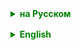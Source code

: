 <details style="margin-top: 16px">
  <summary style="cursor: pointer; color: green;"><b>на Русском</b></summary>

Тестирование в разработке программного обеспечения — это процесс оценки системы или её компонентов с целью выявления, прослеживания и исправления ошибок, а также проверки, соответствует ли продукт требованиям и ожиданиям пользователя.

Существуют различные типы и уровни тестирования:

1. **Модульное тестирование** (unit testing) — проверка отдельных модулей или компонентов программы на корректность выполнения заявленных функций.
2. **Интеграционное тестирование** (integration testing) — проверка взаимодействия между различными модулями программы.
3. **Системное тестирование** (system testing) — проверка всей системы в целом, чтобы убедиться, что все компоненты работают вместе корректно.
4. **Приемочное тестирование** (acceptance testing) — проверка того, соответствует ли система требованиям и ожиданиям заказчика.

Тестирование может проводиться как разработчиками (white-box testing), так и специалистами по тестированию, не имеющими доступа к коду программы (black-box testing). Кроме того, тестирование может быть автоматизированным или ручным.

Важной частью процесса тестирования является сравнение ожидаемого результата с фактическим. Ожидаемый результат - это то, что должно произойти, если система работает корректно, а фактический результат - это то, что произошло на самом деле при выполнении теста. Если ожидаемый и фактический результаты совпадают, тест считается успешным. Если результаты не совпадают, тест не пройден, и необходимо исследовать причину расхождения. Это может указывать на наличие ошибки в программном коде, в тестовых данных или в самом процессе тестирования

Модульное тестирование — это процесс проверки корректности работы отдельных частей программы в изоляции от остального кода. В контексте Java это обычно означает тестирование отдельных классов или методов с использованием фреймворков для модульного тестирования, таких как JUnit или TestNG.

Модульное тестирование помогает обеспечить, что ваш код работает правильно, и позволяет выявить и исправить ошибки на раннем этапе разработки, что может сэкономить время и усилия в будущем.

При модульном тестировании вы создаете тестовые случаи, которые проверяют работу отдельных функций или методов вашего кода. Эти тестовые случаи выполняются автоматически и могут быть легко повторно использованы при изменении кода, чтобы убедиться, что изменения не привели к появлению новых ошибок.

## JUnit
**JUnit 5** — это фреймворк для проведения модульного тестирования программного обеспечения, написанного на языке Java. JUnit 5 был создан в рамках проекта JUnit Lambda, который стал значимым шагом вперед по сравнению с предыдущими версиями JUnit. Фреймворк предоставляет аннотации для определения тестовых методов и поддерживает организацию тестов в наборы тестов для удобства управления тестированием.


### Основные аннотации в JUnit 5:
- `@Test` — указывает, что метод является тестовым.
- `@BeforeEach` — метод, помеченный этой аннотацией, выполняется перед каждым тестом.
- `@AfterEach` — метод, помеченный этой аннотацией, выполняется после каждого теста.
- `@BeforeAll` — метод, помеченный этой аннотацией, выполняется один раз перед всеми тестами в классе.
- `@AfterAll` — метод, помеченный этой аннотацией, выполняется один раз после всех тестов в классе.
- `@ParameterizedTest` используется для параметризованных тестов, позволяя запускать один и тот же тестовый метод с различными аргументами.
- `@Disabled` — аннотация, которая указывает, что тест или группа тестов отключены и не будут выполняться.

### Основные методы для проверки утверждений:
- `assertEquals(expected, actual)` — проверяет, равны ли два значения.
- `assertTrue(condition)` — проверяет, что условие истинно.
- `assertFalse(condition)` — проверяет, что условие ложно.
- `assertNull(object)` — проверяет, что объект равен null.
- `assertNotNull(object)` — проверяет, что объект не равен null.
- и другие.

Цель JUnit 5 — предоставить простой и удобный способ для написания и запуска тестов.

```
@Test
public void testAddition() {
    int result = 2 + 2;
    assertEquals(4, result);
}
```

**  @ParameterizedTest**
Эта аннотация используется для параметризованных тестов. Она позволяет выполнять один и тот же тестовый метод несколько раз с разными аргументами.

```
@ParameterizedTest
@ValueSource(strings = {"apple", "banana", "cherry"})
public void testFruits(String fruit) {
    assertNotNull(fruit);
}
```

** @BeforeEach**
Метод, аннотированный `@BeforeEach`, будет выполняться перед каждым тестовым методом. Это может быть полезно для выполнения предварительной настройки или инициализации, требуемой для тестов.

```
@BeforeEach
public void setup() {
    // код для инициализации
}
```

** @BeforeAll**
Метод, аннотированный `@BeforeAll`, будет выполнен один раз перед запуском всех тестов в классе. Он должен быть статическим.

```
@BeforeAll
public static void globalSetup() {
    // код для глобальной инициализации
}
```

** @Nested**
Эта аннотация позволяет создавать вложенные тестовые классы. Это может быть полезно для группировки тестов по определенной функциональности.

```
@Nested
class NestedTests {
    
    @BeforeEach
    public void nestedSetup() {
        // код для инициализации вложенного теста
    }

    @Test
    public void nestedTestExample() {
        // пример теста
    }
}
```

Кроме вышеуказанных аннотаций, в JUnit также есть другие полезные аннотации, такие как `@AfterEach`, `@AfterAll`, `@Disabled` и др., которые помогают управлять жизненным циклом тестов и их выполнением.



*- _Фреймворк — это набор инструментов, библиотек и соглашений, который предоставляет унифицированный подход к решению определённого типа задач. Фреймворк определяет структуру приложения и предоставляет набор готовых компонентов, которые можно использовать для создания программного обеспечения. Это упрощает процесс разработки и позволяет фокусироваться на решении задач бизнес-логики, а не на реализации стандартных функций. Фреймворк также обеспечивает расширяемость и масштабируемость приложения_

</details>

<details style="margin-top: 16px">
  <summary style="cursor: pointer; color: green;"><b>English</b></summary>


</details>